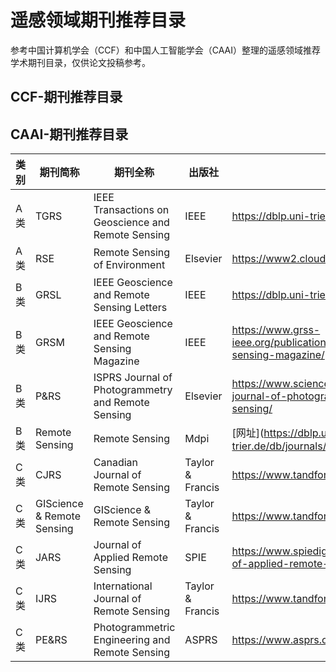 # 遥感领域期刊推荐目录

参考中国计算机学会（CCF）和中国人工智能学会（CAAI）整理的遥感领域推荐学术期刊目录，仅供论文投稿参考。

## CCF-期刊推荐目录

## CAAI-期刊推荐目录

| 类别 | 期刊简称 | 期刊全称 | 出版社 | 网址 |
|------|----------|----------|--------|------|
| A类  | TGRS     | IEEE Transactions on Geoscience and Remote Sensing | IEEE | https://dblp.uni-trier.de/db/journals/tgrs/ |
| A类  | RSE      | Remote Sensing of Environment | Elsevier | https://www2.cloud.editorialmanager.com/rse/ |
| B类  | GRSL     | IEEE Geoscience and Remote Sensing Letters | IEEE | https://dblp.uni-trier.de/db/journals/lgrs/ |
| B类  | GRSM     | IEEE Geoscience and Remote Sensing Magazine | IEEE | https://www.grss-ieee.org/publications/geoscience-and-remote-sensing-magazine/ |
| B类  | P&RS     | ISPRS Journal of Photogrammetry and Remote Sensing | Elsevier | https://www.sciencedirect.com/journal/isprs-journal-of-photogrammetry-and-remote-sensing/ |
| B类  | Remote Sensing | Remote Sensing | Mdpi | [网址](https://dblp.uni-trier.de/db/journals/remotesensing/ |
| C类  | CJRS     | Canadian Journal of Remote Sensing | Taylor & Francis | https://www.tandfonline.com/journals/ujrs20 |
| C类  | GIScience & Remote Sensing | GIScience & Remote Sensing | Taylor & Francis | https://www.tandfonline.com/journals/tgrs20 |
| C类  | JARS     | Journal of Applied Remote Sensing | SPIE | https://www.spiedigitallibrary.org/journals/journal-of-applied-remote-sensing |
| C类  | IJRS     | International Journal of Remote Sensing | Taylor & Francis | https://www.tandfonline.com/journals/tres20 |
| C类  | PE&RS    | Photogrammetric Engineering and Remote Sensing | ASPRS | https://www.asprs.org/asprs-publications/pers |
